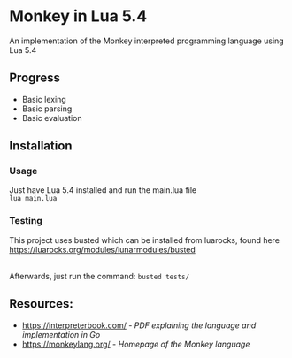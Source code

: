 # Monkey in Lua 5.4
An implementation of the Monkey interpreted programming language using Lua 5.4

## Progress
* Basic lexing
* Basic parsing
* Basic evaluation

## Installation
### Usage
Just have Lua 5.4 installed and run the main.lua file <br />
``lua main.lua`` <br />
### Testing
This project uses busted which can be installed from luarocks, found here <br />
https://luarocks.org/modules/lunarmodules/busted <br /> <br />

Afterwards, just run the command: ``busted tests/``

## Resources:
* https://interpreterbook.com/ - *PDF explaining the language and implementation in Go*
* https://monkeylang.org/ - *Homepage of the Monkey language*
